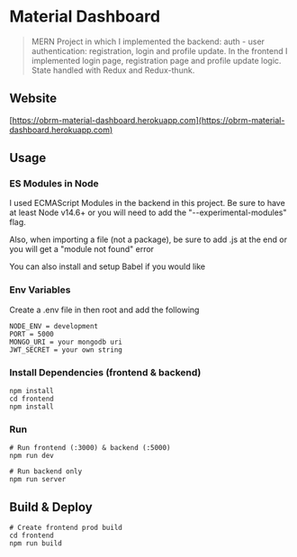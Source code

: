 # Material Dashboard

> MERN Project in which I implemented the backend: auth - user authentication: registration, login and profile update. In the frontend I implemented login page, registration page and profile update logic. State handled with Redux and Redux-thunk.

## Website

[https://obrm-material-dashboard.herokuapp.com](https://obrm-material-dashboard.herokuapp.com)

## Usage

### ES Modules in Node

I used ECMAScript Modules in the backend in this project. Be sure to have at least Node v14.6+ or you will need to add the "--experimental-modules" flag.

Also, when importing a file (not a package), be sure to add .js at the end or you will get a "module not found" error

You can also install and setup Babel if you would like

### Env Variables

Create a .env file in then root and add the following

```
NODE_ENV = development
PORT = 5000
MONGO_URI = your mongodb uri
JWT_SECRET = your own string
```

### Install Dependencies (frontend & backend)

```
npm install
cd frontend
npm install
```

### Run

```
# Run frontend (:3000) & backend (:5000)
npm run dev

# Run backend only
npm run server
```

## Build & Deploy

```
# Create frontend prod build
cd frontend
npm run build
```
